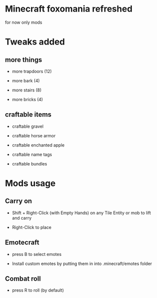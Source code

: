 # Minecraft foxomania refreshed

for now only mods


# Tweaks added

## more things

- more trapdoors (12)

- more bark (4)

- more stairs (8)

- more bricks (4)


## craftable items

- craftable gravel

- craftable horse armor

- craftable enchanted apple

- craftable name tags

- craftable bundles

# Mods usage

## Carry on

- Shift + Right-Click (with Empty Hands) on any Tile Entity or mob to lift and carry

- Right-Click to place

## Emotecraft

- press B to select emotes

- Install custom emotes by putting them in into .minecraft/emotes folder


## Combat roll

- press R to roll (by default)
